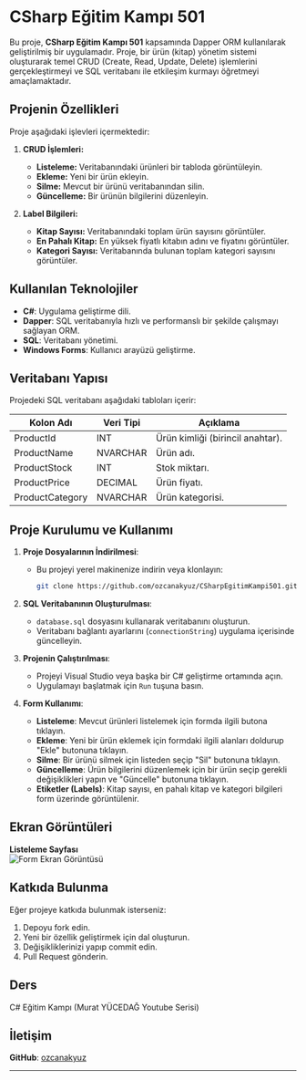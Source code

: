 # CSharp Eğitim Kampı 501

Bu proje, **CSharp Eğitim Kampı 501** kapsamında Dapper ORM kullanılarak geliştirilmiş bir uygulamadır. Proje, bir ürün (kitap) yönetim sistemi oluşturarak temel CRUD (Create, Read, Update, Delete) işlemlerini gerçekleştirmeyi ve SQL veritabanı ile etkileşim kurmayı öğretmeyi amaçlamaktadır.

## Projenin Özellikleri

Proje aşağıdaki işlevleri içermektedir:

1. **CRUD İşlemleri:**
   - **Listeleme:** Veritabanındaki ürünleri bir tabloda görüntüleyin.
   - **Ekleme:** Yeni bir ürün ekleyin.
   - **Silme:** Mevcut bir ürünü veritabanından silin.
   - **Güncelleme:** Bir ürünün bilgilerini düzenleyin.

2. **Label Bilgileri:**
   - **Kitap Sayısı:** Veritabanındaki toplam ürün sayısını görüntüler.
   - **En Pahalı Kitap:** En yüksek fiyatlı kitabın adını ve fiyatını görüntüler.
   - **Kategori Sayısı:** Veritabanında bulunan toplam kategori sayısını görüntüler.

## Kullanılan Teknolojiler

- **C#**: Uygulama geliştirme dili.
- **Dapper**: SQL veritabanıyla hızlı ve performanslı bir şekilde çalışmayı sağlayan ORM.
- **SQL**: Veritabanı yönetimi.
- **Windows Forms**: Kullanıcı arayüzü geliştirme.

## Veritabanı Yapısı

Projedeki SQL veritabanı aşağıdaki tabloları içerir:

| Kolon Adı       | Veri Tipi   | Açıklama                        |
|------------------|-------------|----------------------------------|
| ProductId        | INT         | Ürün kimliği (birincil anahtar).|
| ProductName      | NVARCHAR    | Ürün adı.                      |
| ProductStock     | INT         | Stok miktarı.                  |
| ProductPrice     | DECIMAL     | Ürün fiyatı.                   |
| ProductCategory  | NVARCHAR    | Ürün kategorisi.               |

## Proje Kurulumu ve Kullanımı

1. **Proje Dosyalarının İndirilmesi**:
   - Bu projeyi yerel makinenize indirin veya klonlayın:
     ```bash
     git clone https://github.com/ozcanakyuz/CSharpEgitimKampi501.git
     ```

2. **SQL Veritabanının Oluşturulması**:
   - `database.sql` dosyasını kullanarak veritabanını oluşturun.
   - Veritabanı bağlantı ayarlarını (`connectionString`) uygulama içerisinde güncelleyin.

3. **Projenin Çalıştırılması**:
   - Projeyi Visual Studio veya başka bir C# geliştirme ortamında açın.
   - Uygulamayı başlatmak için `Run` tuşuna basın.

4. **Form Kullanımı**:
   - **Listeleme**: Mevcut ürünleri listelemek için formda ilgili butona tıklayın.
   - **Ekleme**: Yeni bir ürün eklemek için formdaki ilgili alanları doldurup "Ekle" butonuna tıklayın.
   - **Silme**: Bir ürünü silmek için listeden seçip "Sil" butonuna tıklayın.
   - **Güncelleme**: Ürün bilgilerini düzenlemek için bir ürün seçip gerekli değişiklikleri yapın ve "Güncelle" butonuna tıklayın.
   - **Etiketler (Labels)**: Kitap sayısı, en pahalı kitap ve kategori bilgileri form üzerinde görüntülenir.

## Ekran Görüntüleri

**Listeleme Sayfası**  
![Form Ekran Görüntüsü](https://i.hizliresim.com/spy7hlk.png)

## Katkıda Bulunma

Eğer projeye katkıda bulunmak isterseniz:  
1. Depoyu fork edin.  
2. Yeni bir özellik geliştirmek için dal oluşturun.  
3. Değişikliklerinizi yapıp commit edin.  
4. Pull Request gönderin.

## Ders

C# Eğitim Kampı (Murat YÜCEDAĞ Youtube Serisi)

## İletişim

**GitHub**: [ozcanakyuz](https://github.com/ozcanakyuz)

---
